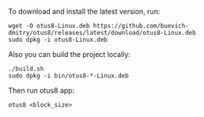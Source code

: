 To download and install the latest version, run:
```
wget -O otus8-Linux.deb https://github.com/buevich-dmitry/otus8/releases/latest/download/otus8-Linux.deb
sudo dpkg -i otus8-Linux.deb
```

Also you can build the project locally:
```
./build.sh
sudo dpkg -i bin/otus8-*-Linux.deb
```

Then run otus8 app:
```
otus8 <block_size>
```
